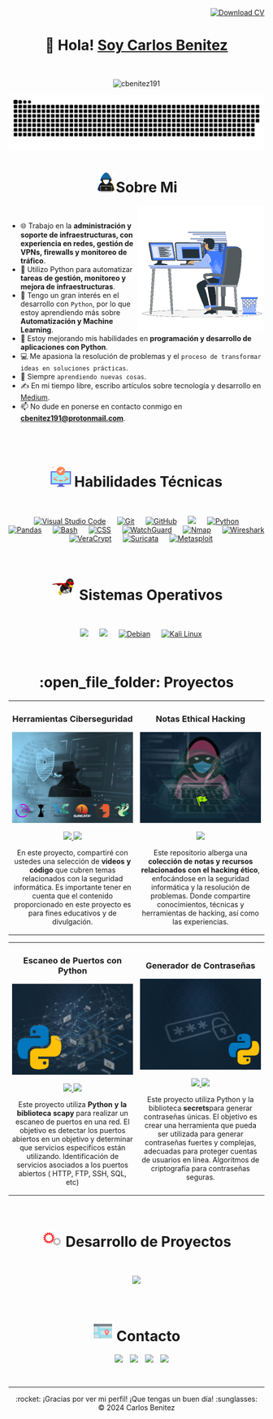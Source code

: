 <p align="right">
    <a href="https://drive.google.com/uc?export=download&id=179WUGckD34sP70eYVPD1d1vNCFDakLWP" download="CV_CarlosBenitez.pdf">
        <img src="https://img.shields.io/badge/Descargar%20CV-%23007BFF.svg?style=plastic&logo=download&logoColor=white" alt="Download CV" height="30px" width="160px" />
    </a>
</p>


<!-- Welcome profile -->
<div align="center">
<h1 align="center">👋 Hola! <a href="https://cbenitez.net">Soy Carlos Benitez</a></h1>
</div>

<!-- Profile views -->
<br>
<p align = "center">
	<img src="https://komarev.com/ghpvc/?username=cbenitez191&label=Profile%20views&color=brightgreen&style=plastic?" alt="cbenitez191" height=20px, width=140px/> 
</p>
<p align = "center">
	<img src = "https://github.com/cbenitez191/cbenitez191/blob/main/img/github-contribution-grid-snake.svg?" alt = "Snake Game"/>
</p>

<!-- About Me -->

<h1 align="center"><img src = "https://github.com/cbenitez191/cbenitez191/blob/main/img/about_me.gif?raw=true" width = 40px></picture>Sobre Mi</h1>

<picture> <img align="right" src="https://github.com/cbenitez191/cbenitez191/blob/main/img/Right_Side.gif?raw=true" width = 250px></picture>

<br>

- 🌐 Trabajo en la **administración y soporte de infraestructuras, con experiencia en redes, gestión de VPNs, firewalls y monitoreo de tráfico**.
- 🐍 Utilizo Python para automatizar **tareas de gestión, monitoreo y mejora de infraestructuras**.
- 🔭 Tengo un gran interés en el desarrollo con `Python`, por lo que estoy aprendiendo más sobre **Automatización y Machine Learning**.
- 🌱 Estoy mejorando mis habilidades en **programación y desarrollo de aplicaciones con Python**.
- 💻 Me apasiona la resolución de problemas y el `proceso de transformar ideas en soluciones prácticas`.
- 📝 Siempre `aprendiendo nuevas cosas`.
- ✍️ En mi tiempo libre, escribo artículos sobre tecnología y desarrollo en [Medium](https://medium.com/@cbenitez191).
- 📫 No dude en ponerse en contacto conmigo en **cbenitez191@protonmail.com**.



<br><br>

<!-- Tools & Software -->

<h1 align="center"><picture> <img src = "https://github.com/cbenitez191/cbenitez191/blob/main/img/software.png?raw=true" width = 40px>  </picture> Habilidades Técnicas</h1>
 <br>
 
<p align="center">
  &emsp;
    <a href="https://code.visualstudio.com/">
    <img src="https://img.shields.io/badge/Visual%20Studio%20Code-%23007ACC.svg?style=plastic&logo=visual-studio-code&logoColor=white" alt="Visual Studio Code"></a>
  &emsp;
    <a href="#"><img alt="Git" src="https://img.shields.io/badge/Git%20-%23F05033.svg?style=plastic&logo=git&logoColor=white"></a>
  &emsp;
    <a href="#"><img alt="GitHub" src="https://img.shields.io/badge/github-%23181717.svg?style=plastic&logo=github&logoColor=white"></a>
  &emsp;
    <a href="#"><img src="https://img.shields.io/badge/mysql-%234479A1.svg?&style=plastic&logo=mysql&logoColor=white"/></a>
  &emsp;
    <a href="https://www.python.org/">
    <img alt="Python" src="https://img.shields.io/badge/Python-%233B77A0.svg?style=plastic&logo=python&logoColor=white"></a>
  &emsp;
    <a href="https://pandas.pydata.org/">
    <img src="https://img.shields.io/badge/Pandas-%230A8E3D.svg?style=plastic&logo=pandas&logoColor=white" alt="Pandas"></a>
  &emsp;
    <a href="https://www.gnu.org/software/bash/">
    <img alt="Bash" src="https://img.shields.io/badge/Bash-%234EAA27.svg?style=plastic&logo=gnu-bash&logoColor=white"></a> 
  &emsp;
    <a href="https://www.w3.org/Style/CSS/">
    <img alt="CSS" src="https://img.shields.io/badge/CSS-%231572B6.svg?style=plastic&logo=css3&logoColor=white"></a>
  &emsp;
    <a href="https://www.watchguard.com/">
    <img src="https://img.shields.io/badge/WatchGuard-%23D92D2A.svg?style=plastic&logo=watchguard&logoColor=white" alt="WatchGuard"></a>
  &emsp;	
    <a href="https://nmap.org/">
    <img alt="Nmap" src="https://img.shields.io/badge/Nmap-%23F6F22D.svg?style=plastic&logo=nmap&logoColor=black"></a>
  &emsp;
     <a href="https://www.wireshark.org/">
    <img alt="Wireshark" src="https://img.shields.io/badge/Wireshark-%232C5C93.svg?style=plastic&logo=wireshark&logoColor=white"></a>
  &emsp;
     <a href="https://www.veracrypt.fr/en/Home.html">
    <img alt="VeraCrypt" src="https://img.shields.io/badge/VeraCrypt-%233D5B9A.svg?style=plastic&logo=veracrypt&logoColor=white"></a>
  &emsp;
     <a href="https://suricata-ids.org/">
    <img alt="Suricata" src="https://img.shields.io/badge/Suricata-%23B22B27.svg?style=plastic&logo=suricata&logoColor=white"></a>
  &emsp;
     <a href="https://www.metasploit.com/">
    <img alt="Metasploit" src="https://img.shields.io/badge/Metasploit-%23000C0C.svg?style=plastic&logo=metasploit&logoColor=white"></a>
</p>
<br>

<!-- Operating systems -->

 <h1 align="center"><picture> <img src = "https://github.com/cbenitez191/cbenitez191/blob/main/img/OS.gif?raw=true" width = 50px>  </picture>Sistemas Operativos</h1>
 <br>
 
<p align="center">
  &emsp;
    <a href="#"><img src="https://img.shields.io/badge/Windows-0078D6?style=plastic&logo=windows&logoColor=white"></a>
  &emsp;
    <a href="#"><img src="https://img.shields.io/badge/Ubuntu-E95420?style=plastic&logo=ubuntu&logoColor=white"></a>
  &emsp;
    <a href="https://www.debian.org/">
    <img src="https://img.shields.io/badge/Debian-A81D24?style=plastic&logo=debian&logoColor=white" alt="Debian"></a>
  &emsp;
    <a href="https://www.kali.org/">
    <img src="https://img.shields.io/badge/Kali%20Linux-557C94?style=plastic&logo=kalilinux&logoColor=white" alt="Kali Linux">
</a>
</p>
<br>

<!-- My Repositories -->

<h1 align="center">:open_file_folder: Proyectos</h1>

<table>
<tr>
<td width="50%">
<h3 align="center">Herramientas Ciberseguridad</h3>
<div align="center">
<a href="https://www.youtube.com/@Cbtech_Sec" target="_blank"><img src="./img/Herramientas.JPG" width="400" alt="Herramientas Ciberseguridad"></a>
<p>
<a href="https://github.com/cbenitez191/Ciberseguridad" target="_blank">
  <img src="https://img.shields.io/badge/CÓDIGO-FFA500?style=for-the-badge&logo=github&logoColor=black">
</a>
<a href="https://www.youtube.com/@Cbtech_Sec" target="_blank">
  <img src="https://img.shields.io/badge/-Youtube-FF0000?style=for-the-badge&logo=youtube&logoColor=white">
</a>
</p>
<p>En este proyecto, compartiré con ustedes una selección de <strong>videos y código</strong> que cubren temas relacionados con la seguridad informática. Es importante tener en cuenta que el contenido proporcionado en este proyecto es para fines educativos y de divulgación.
</div>                                                                                      
</td>

<td width="50%">
<h3 align="center">Notas Ethical Hacking</h3>
<div align="center">                                       
<a href="https://github.com/cbenitez191/NotasEticalHacking" target="_blank"><img src="./img/Notas-hacking.JPG" width="400" alt="Notas Ethical Hacking"></a>
<br>
<p>
<a href="https://github.com/ArisGuimera/SimpleAndroidMVVM" target="_blank">
  <img src="https://img.shields.io/badge/CÓDIGO-FFA500?style=for-the-badge&logo=github&logoColor=black">
</a>
</p>
</p>Este repositorio alberga una <strong>colección de notas y recursos relacionados con el hacking ético</strong>, enfocándose en la seguridad informática y la resolución de problemas. Donde compartire conocimientos, técnicas y herramientas de hacking, así como las experiencias.</p>
</div>                                                             
</table>                                                                                 
</div>
</td>


<table>
<tr>
<td width="50%">
<h3 align="center">Escaneo de Puertos con Python</h3>
<div align="center">
<a href="https://www.youtube.com/@Cbtech_Sec" target="_blank"><img src="./img/Escaneo-puertos.JPG" width="400" alt="Escaneo de Puertos con Python"></a>
<p>
<a href="https://github.com/cbenitez191/Escaneo-de-Puertos" target="_blank">
  <img src="https://img.shields.io/badge/CÓDIGO-FFA500?style=for-the-badge&logo=github&logoColor=black">
</a>
<a href="https://www.youtube.com/@Cbtech_Sec" target="_blank">
  <img src="https://img.shields.io/badge/-Youtube-FF0000?style=for-the-badge&logo=youtube&logoColor=white">
</a>
</p>
<p>Este proyecto utiliza <strong>Python y la biblioteca scapy </strong>para realizar un escaneo de puertos en una red. El objetivo es detectar los puertos abiertos en un objetivo y determinar que servicios especificos están utilizando. Identificación de servicios asociados a los puertos abiertos ( HTTP, FTP, SSH, SQL, etc)</p>
</div>
                                                                                      
</td>       

<td width="50%">
<h3 align="center">Generador de Contraseñas</h3>
<div align="center">
<a href="https://www.youtube.com/@Cbtech_Sec" target="_blank"><img src="./img/Gen-pass.JPG" width="400" alt="Generador de contraseñas"></a>
<p>
<a href="https://github.com/cbenitez191/Escaneo-de-Puertos" target="_blank">
  <img src="https://img.shields.io/badge/CÓDIGO-FFA500?style=for-the-badge&logo=github&logoColor=black">
</a>
<a href="https://www.youtube.com/@Cbtech_Sec" target="_blank">
  <img src="https://img.shields.io/badge/-Youtube-FF0000?style=for-the-badge&logo=youtube&logoColor=white">
</a>
</p>
<p>Este proyecto utiliza Python y la biblioteca <strong>secrets</strong>para generar contraseñas únicas. El objetivo es crear una herramienta que pueda ser utilizada para generar contraseñas fuertes y complejas, adecuadas para proteger cuentas de usuarios en línea. Algoritmos de criptografía para contraseñas seguras.</p>
</div>                                                                                   
</td>  
</table>

</div>
</details>
<br>

<!-- GitHub Analytics -->
<h1 align="center"><picture> <img src = "https://github.com/cbenitez191/cbenitez191/blob/main/img/SEuy.gif?raw=true" width = "40px">  </picture>Desarrollo de Proyectos</h1>
 <br>

<p align="center">
<a href="https://github.com/cbenitez191">
  <img height="180em" src="https://github-readme-stats-eight-theta.vercel.app/api/top-langs/?username=cbenitez191&layout=compact&langs_count=8&theme=algolia"/>
</a>
</p>


<!-- Contact with me -->
<br>
<h1 align="center"><picture> <img src = "https://github.com/cbenitez191/cbenitez191/blob/main/img/contactme.png?raw=true" width = "40px">  </picture>Contacto</h1>

<p align="center">
 <div align="center"  class="icons-social" style="margin-left: 10px;">
        <a style="margin-left: 10px;"  target="_blank" href="https://www.linkedin.com/in/cbenitez191">
			<img src="https://img.icons8.com/doodle/40/000000/linkedin--v2.png"></a>
        <a style="margin-left: 10px;" target="_blank" href="https://github.com/cbenitez191">
		<img src="https://img.icons8.com/doodle/40/000000/github--v1.png"></a>
        <a style="margin-left: 10px;" target="_blank" href="https://x.com/Cbtech_Sec">
			<img src="https://img.icons8.com/doodle/1x/twitter-squared--v2.png" ></a>
		<a style="margin-left: 10px;" target="_blank" href="https://www.youtube.com/@Cbtech_Sec">
				<img src="https://img.icons8.com/doodle/1x/youtube--v2.png" ></a>
      </div>
</p>
<br>

------

<div align="center">
  :rocket: ¡Gracias por ver mi perfil! ¡Que tengas un buen día! :sunglasses: <br/>
  &copy; 2024 Carlos Benitez
</div>

